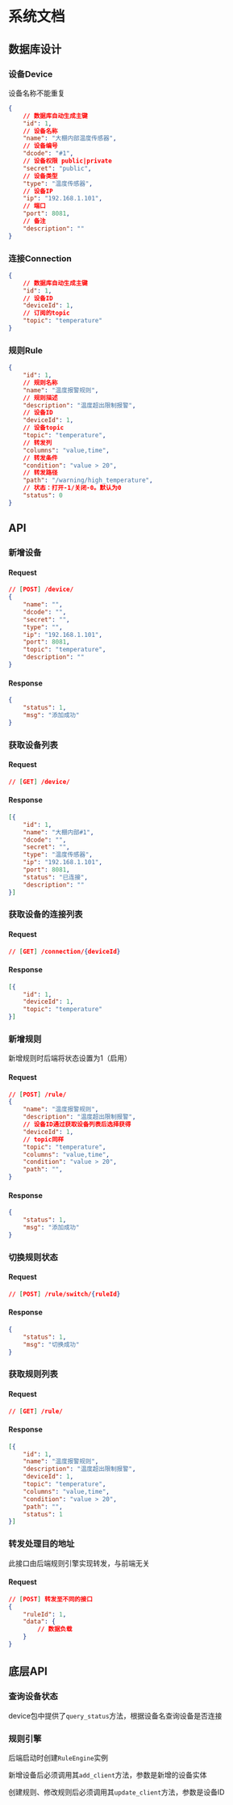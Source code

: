 # 系统文档

## 数据库设计

### 设备Device

设备名称不能重复

```json
{
    // 数据库自动生成主键
    "id": 1,
    // 设备名称
    "name": "大棚内部温度传感器",
    // 设备编号
    "dcode": "#1",
    // 设备权限 public|private
    "secret": "public",
    // 设备类型
    "type": "温度传感器",
    // 设备IP
    "ip": "192.168.1.101",
    // 端口
    "port": 8081,
    // 备注
    "description": ""
}
```

### 连接Connection

```json
{
    // 数据库自动生成主键
    "id": 1,
    // 设备ID
    "deviceId": 1,
    // 订阅的topic
    "topic": "temperature"
}
```

### 规则Rule

```json
{
    "id": 1,
    // 规则名称
    "name": "温度报警规则",
    // 规则描述
    "description": "温度超出限制报警",
    // 设备ID
    "deviceId": 1,
    // 设备topic
    "topic": "temperature",
    // 转发列
    "columns": "value,time",
    // 转发条件
    "condition": "value > 20",
    // 转发路径
    "path": "/warning/high_temperature",
    // 状态：打开-1/关闭-0。默认为0
    "status": 0
}
```

## API

### 新增设备

#### Request

```json
// [POST] /device/
{
    "name": "",
    "dcode": "",
    "secret": "",
    "type": "",
    "ip": "192.168.1.101",
    "port": 8081,
    "topic": "temperature",
    "description": ""
}
```

#### Response

```json
{
    "status": 1,
    "msg": "添加成功"
}
```

### 获取设备列表

#### Request

```json
// [GET] /device/
```

#### Response

```json
[{
    "id": 1,
    "name": "大棚内部#1",
    "dcode": "",
    "secret": "",
    "type": "温度传感器",
    "ip": "192.168.1.101",
    "port": 8081,
    "status": "已连接",
    "description": ""
}]
```

### 获取设备的连接列表

#### Request

```json
// [GET] /connection/{deviceId}
```

#### Response

```json
[{
    "id": 1,
    "deviceId": 1,
    "topic": "temperature"
}]
```

### 新增规则

新增规则时后端将状态设置为1（启用）

#### Request

```json
// [POST] /rule/
{
    "name": "温度报警规则",
    "description": "温度超出限制报警",
    // 设备ID通过获取设备列表后选择获得
    "deviceId": 1,
    // topic同样
    "topic": "temperature",
    "columns": "value,time",
    "condition": "value > 20",
    "path": "",
}
```

#### Response

```json
{
    "status": 1,
    "msg": "添加成功"
}
```

### 切换规则状态

#### Request

```json
// [POST] /rule/switch/{ruleId}
```

#### Response

```json
{
    "status": 1,
    "msg": "切换成功"
}
```

### 获取规则列表

#### Request

```json
// [GET] /rule/
```

#### Response

```json
[{
    "id": 1,
    "name": "温度报警规则",
    "description": "温度超出限制报警",
    "deviceId": 1,
    "topic": "temperature",
    "columns": "value,time",
    "condition": "value > 20",
    "path": "",
    "status": 1
}]
```

### 转发处理目的地址

此接口由后端规则引擎实现转发，与前端无关

#### Request

```json
// [POST] 转发至不同的接口
{
    "ruleId": 1,
    "data": {
        // 数据负载
    }
}
```

## 底层API

### 查询设备状态

device包中提供了`query_status`方法，根据设备名查询设备是否连接

### 规则引擎

后端启动时创建`RuleEngine`实例

新增设备后必须调用其`add_client`方法，参数是新增的设备实体

创建规则、修改规则后必须调用其`update_client`方法，参数是设备ID


